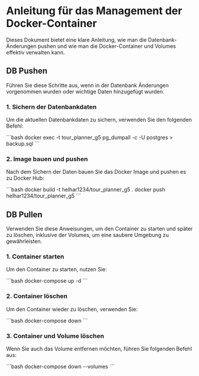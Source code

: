 
# Anleitung für das Management der Docker-Container

Dieses Dokument bietet eine klare Anleitung, wie man die Datenbank-Änderungen pushen und wie man die Docker-Container und Volumes effektiv verwalten kann.

## DB Pushen

Führen Sie diese Schritte aus, wenn in der Datenbank Änderungen vorgenommen wurden oder wichtige Daten hinzugefügt wurden.

### 1. Sichern der Datenbankdaten
Um die aktuellen Datenbankdaten zu sichern, verwenden Sie den folgenden Befehl:

\```bash
docker exec -t tour_planner_g5 pg_dumpall -c -U postgres > backup.sql
\```

### 2. Image bauen und pushen
Nach dem Sichern der Daten bauen Sie das Docker Image und pushen es zu Docker Hub:

\```bash
docker build -t helhar1234/tour_planner_g5 .
docker push helhar1234/tour_planner_g5
\```

## DB Pullen

Verwenden Sie diese Anweisungen, um den Container zu starten und später zu löschen, inklusive der Volumes, um eine saubere Umgebung zu gewährleisten.

### 1. Container starten
Um den Container zu starten, nutzen Sie:

\```bash
docker-compose up -d
\```

### 2. Container löschen
Um den Container wieder zu löschen, verwenden Sie:

\```bash
docker-compose down
\```

### 3. Container und Volume löschen
Wenn Sie auch das Volume entfernen möchten, führen Sie folgenden Befehl aus:

\```bash
docker-compose down --volumes
\```

